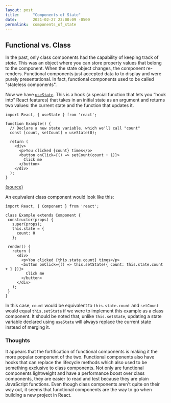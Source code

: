 ```yaml
---
layout: post
title:      "Components of State"
date:       2021-02-27 23:00:09 -0500
permalink:  components_of_state
---
```


## Functional vs. Class
In the past, only class components had the capability of keeping track of *state*. This was an object where you can store property values that belong to the component. When the state object changes, the component re-renders. Functional components just accepted data to to display and were purely presentational. In fact, functional components used to be called "stateless components".

Now we have [`useState`](https://reactjs.org/docs/hooks-state.html). This is a hook (a special function that lets you “hook into” React features) that takes in an initial state as an argument and returns two values: the current state and the function that updates it. 

```
import React, { useState } from 'react';

function Example() {
  // Declare a new state variable, which we'll call "count"
  const [count, setCount] = useState(0);

  return (
    <div>
      <p>You clicked {count} times</p>
      <button onClick={() => setCount(count + 1)}>
        Click me
      </button>
    </div>
  );
}
```
[(source)](https://reactjs.org/docs/hooks-state.html)

An equivalent class component would look like this:
```
import React, { Component } from 'react';

class Example extends Component {
 constructor(props) {
   super(props);
   this.state = {
     count: 0
   };

 render() {
   return (
     <div>
       <p>You clicked {this.state.count} times</p>
       <button onClick={() => this.setState({ count: this.state.count + 1 })}>
         Click me
       </button>
     </div>
   );
 }
}
```

In this case, `count` would be equivalent to `this.state.count` and `setCount` would equal `this.setState` if we were to implement this example as a class component. It should be noted that, unlike `this.setState`, updating a state variable declared using `useState` will always replace the current state instead of merging it.


### Thoughts
It appears that the fortification of functional components is making it the more popular component of the two. Functional components also have hooks that can replace the lifecycle methods which also used to be something exclusive to class components.
Not only are functional components lightweight and have a performance boost over class components, they are easier to read and test because they are plain JavaScript functions. Even though class components aren't quite on their way out, it seems that functional components are the way to go when building a new project in React.
